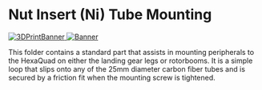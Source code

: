 # Nut Insert (Ni) Tube Mounting
 <a href="https://github.com/landrs-toolkit/LANDRs-Science-Drone/blob/main/Design/MechanicalDesign/SensorMounts/NiTubeMounting/NiTubeMount.STL">
         <img alt="3DPrintBanner" src="https://img.shields.io/badge/3DPrintable-STL%20Here-blueviolet">
 </a>
  <a href="https://www.landrs.org/LANDRs-Science-Drone/GettingStarted/Tutorials/3DPrintInserts.html">
         <img alt="Banner" src="https://img.shields.io/badge/NutInsert-M3-FF00AA">
 </a>
 

This folder contains a standard part that assists in mounting peripherals to the HexaQuad on either the landing gear legs or rotorbooms. It is a simple loop that slips onto any of the 25mm diameter carbon fiber tubes and is secured by a friction fit when the mounting screw is tightened.
